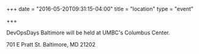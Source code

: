 +++
date = "2016-05-20T09:31:15-04:00"
title = "location"
type = "event"

+++

DevOpsDays Baltimore will be held at UMBC's Columbus Center.

701 E Pratt St.
Baltimore, MD  21202

<!-- {{< event_map >}} -->
